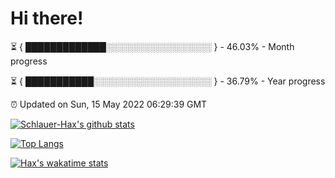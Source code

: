 # Hi there!

⏳ { █████████████░░░░░░░░░░░░░░░░░ } - 46.03% - Month progress

⏳ { ███████████░░░░░░░░░░░░░░░░░░░ } - 36.79% - Year progress

⏰ Updated on Sun, 15 May 2022 06:29:39 GMT


[![Schlauer-Hax's github stats](https://github-readme-stats.vercel.app/api?username=Schlauer-Hax&show_icons=true&theme=dark&count_private=true)](https://github.com/Schlauer-Hax)


[![Top Langs](https://github-readme-stats.vercel.app/api/top-langs/?username=Schlauer-Hax&layout=compact&theme=dark)](https://github.com/Schlauer-Hax?tab=repositories)


[![Hax's wakatime stats](https://github-readme-stats.vercel.app/api/wakatime?username=Hax&theme=dark)](https://wakatime.com/@Hax)

